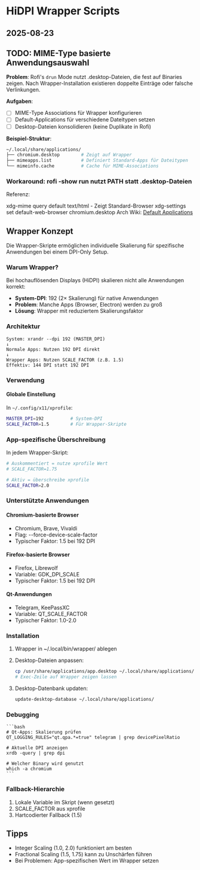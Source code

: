 # HiDPI Wrapper Scripts
## 2025-08-23

## TODO: MIME-Type basierte Anwendungsauswahl
**Problem**: Rofi's `drun` Mode nutzt .desktop-Dateien, die fest auf Binaries zeigen.
Nach Wrapper-Installation existieren doppelte Einträge oder falsche Verlinkungen.

**Aufgaben**:
- [ ] MIME-Type Associations für Wrapper konfigurieren
- [ ] Default-Applications für verschiedene Dateitypen setzen
- [ ] Desktop-Dateien konsolidieren (keine Duplikate in Rofi)

**Beispiel-Struktur**:
```bash
~/.local/share/applications/
├── chromium.desktop        # Zeigt auf Wrapper
├── mimeapps.list           # Definiert Standard-Apps für Dateitypen
└── mimeinfo.cache          # Cache für MIME-Associations
```

### Workaround: rofi -show run nutzt PATH statt .desktop-Dateien

Referenz:

xdg-mime query default text/html - Zeigt Standard-Browser
xdg-settings set default-web-browser chromium.desktop
Arch Wiki: [Default Applications](https://wiki.archlinux.org/title/Default_applications)



## Wrapper Konzept
Die Wrapper-Skripte ermöglichen individuelle Skalierung für spezifische Anwendungen bei einem DPI-Only Setup.

### Warum Wrapper?
Bei hochauflösenden Displays (HiDPI) skalieren nicht alle Anwendungen korrekt:
- **System-DPI**: 192 (2× Skalierung) für native Anwendungen
- **Problem**: Manche Apps (Browser, Electron) werden zu groß
- **Lösung**: Wrapper mit reduziertem Skalierungsfaktor

### Architektur
```
System: xrandr --dpi 192 (MASTER_DPI)
↓
Normale Apps: Nutzen 192 DPI direkt
↓
Wrapper Apps: Nutzen SCALE_FACTOR (z.B. 1.5)
Effektiv: 144 DPI statt 192 DPI
```

### Verwendung

#### Globale Einstellung
In `~/.config/x11/xprofile`:

```bash
MASTER_DPI=192          # System-DPI
SCALE_FACTOR=1.5        # Für Wrapper-Skripte
```
### App-spezifische Überschreibung
In jedem Wrapper-Skript:

```bash
# Auskommentiert = nutze xprofile Wert
# SCALE_FACTOR=1.75

# Aktiv = überschreibe xprofile
SCALE_FACTOR=2.0
```

### Unterstützte Anwendungen
#### Chromium-basierte Browser

- Chromium, Brave, Vivaldi
- Flag: --force-device-scale-factor
- Typischer Faktor: 1.5 bei 192 DPI

#### Firefox-basierte Browser
- Firefox, Librewolf
- Variable: GDK_DPI_SCALE
- Typischer Faktor: 1.5 bei 192 DPI

#### Qt-Anwendungen
- Telegram, KeePassXC
- Variable: QT_SCALE_FACTOR
- Typischer Faktor: 1.0-2.0

### Installation
1. Wrapper in ~/.local/bin/wrapper/ ablegen
2. Desktop-Dateien anpassen:
	```bash
	cp /usr/share/applications/app.desktop ~/.local/share/applications/
	# Exec-Zeile auf Wrapper zeigen lassen
	```

3. Desktop-Datenbank updaten:
	```bash
	update-desktop-database ~/.local/share/applications/
	```

### Debugging
	```bash
	# Qt-Apps: Skalierung prüfen
	QT_LOGGING_RULES="qt.qpa.*=true" telegram | grep devicePixelRatio

	# Aktuelle DPI anzeigen
	xrdb -query | grep dpi

	# Welcher Binary wird genutzt
	which -a chromium
	```

### Fallback-Hierarchie

1. Lokale Variable im Skript (wenn gesetzt)
2. SCALE_FACTOR aus xprofile
3. Hartcodierter Fallback (1.5)

## Tipps

- Integer Scaling (1.0, 2.0) funktioniert am besten
- Fractional Scaling (1.5, 1.75) kann zu Unschärfen führen
- Bei Problemen: App-spezifischen Wert im Wrapper setzen
